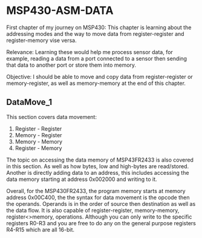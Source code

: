 # MSP430-ASM-DATA
First chapter of my journey on MSP430:
This chapter is learning about the addressing modes and the way to move 
data from register-register and register-memory vise versa.

Relevance:
Learning these would help me process sensor data, for example, reading a data from a port connected to a sensor
then sending that data to another port or store them into memory.

Objective:
I should be able to move and copy data from register-register or memory-register, as well as memory-memory
at the end of this chapter.

DataMove_1
--------------------------------------------------------------------------------------------------------------------------------------------------------------------------------------------------------------------------------
This section covers data movement:
1. Register - Register
2. Memory - Register
3. Memory - Memory
4. Register - Memory

The topic on accessing the data memory of MSP43FR2433 is also covered in this section. As well as how bytes, low and high-bytes are read/stored. Another is directly adding data to an address, this includes accessing the data memory starting at address 0x002000 and writing to it.

Overall, for the MSP430FR2433, the program memory starts at memory address 0x00C400, the the syntax for data movement is the opcode then the operands. Operands is in the order of source then destination as well as the data flow. It is also capable of register-register, memory-memory, register<>memory, operations. Although you can only write to the specific registers R0-R3 and you are free to do any on the general purpose registers R4-R15 which are all 16-bit.
